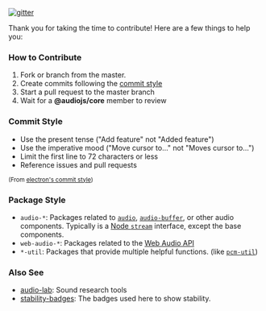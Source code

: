 [![gitter](https://badges.gitter.im/Join%20Chat.svg)](https://gitter.im/audiojs/audio)

Thank you for taking the time to contribute!  Here are a few things to help you:

### How to Contribute

 1. Fork or branch from the master.
 2. Create commits following the [commit style](#Commit-Style)
 3. Start a pull request to the master branch
 4. Wait for a **@audiojs/core** member to review

### Commit Style

 - Use the present tense ("Add feature" not "Added feature")
 - Use the imperative mood ("Move cursor to..." not "Moves cursor to...")
 - Limit the first line to 72 characters or less
 - Reference issues and pull requests

<sub>(From [electron's commit style](https://github.com/electron/electron/blob/master/CONTRIBUTING.md))</sub>

### Package Style

 - `audio-*`: Packages related to [`audio`](https://github.com/audiojs/audio), [`audio-buffer`](https://github.com/audiojs/audio-buffer), or other audio components.  Typically is a [Node `stream`](https://nodejs.org/api/stream.html) interface, except the base components.
 - `web-audio-*`: Packages related to the [Web Audio API](https://developer.mozilla.org/en-US/docs/Web/API/Web_Audio_API)
 - `*-util`: Packages that provide multiple helpful functions. (like [`pcm-util`](https://github.com/audiojs/pcm-util))

### Also See
 - [audio-lab](https://github.com/audio-lab): Sound research tools
 - [stability-badges](https://github.com/orangemug/stability-badges): The badges used here to show stability.
